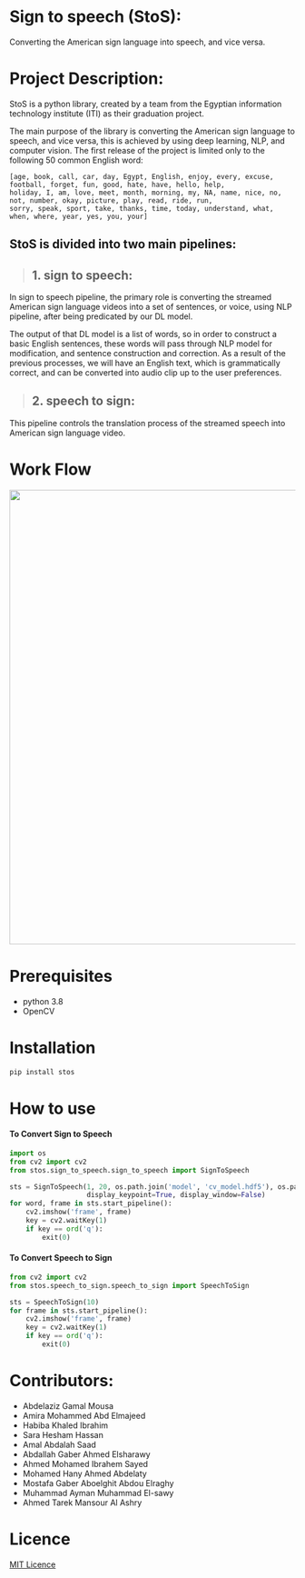 # **Sign to speech (StoS):**
Converting the American sign language into speech, and vice versa.

# **Project Description:**
StoS is a python library, created by a team from the Egyptian information technology institute (ITI) as their graduation project.

The main purpose of the library is converting the American sign language to speech, and vice versa, this is achieved by using deep learning, NLP, and computer vision. The first release of the project is limited only to the following 50 common English word:
```
[age, book, call, car, day, Egypt, English, enjoy, every, excuse, football, forget, fun, good, hate, have, hello, help, 
holiday, I, am, love, meet, month, morning, my, NA, name, nice, no, not, number, okay, picture, play, read, ride, run, 
sorry, speak, sport, take, thanks, time, today, understand, what, when, where, year, yes, you, your]
```

## **StoS is divided into two main pipelines:**
>## **1. sign to speech:**
>
In sign to speech pipeline, the primary role is converting the streamed American sign language videos into a set of sentences, or voice, using NLP pipeline, after being predicated by our DL model.

The output of that DL model is a list of words, so in order to construct a basic English sentences, these words will pass through NLP model for modification, and sentence construction and correction. As a result of the previous processes, we will have an English text, which is grammatically correct, and can be converted into audio clip up to the user preferences.  

> 
>## 2.	**speech to sign:**
>
>
This pipeline controls the translation process of the streamed speech into American sign language video. 


# Work Flow
<p align="center"><img src="images/flow_chart.png" width="800"\></p>

# Prerequisites
- python 3.8
- OpenCV

# Installation
```bash
pip install stos
```

# How to use
#### **To Convert Sign to Speech**

```python
import os
from cv2 import cv2
from stos.sign_to_speech.sign_to_speech import SignToSpeech

sts = SignToSpeech(1, 20, os.path.join('model', 'cv_model.hdf5'), os.path.join('model', 'names'),
                   display_keypoint=True, display_window=False)
for word, frame in sts.start_pipeline():
    cv2.imshow('frame', frame)
    key = cv2.waitKey(1)
    if key == ord('q'):
        exit(0)
```

#### **To Convert Speech to Sign**

```python
from cv2 import cv2
from stos.speech_to_sign.speech_to_sign import SpeechToSign

sts = SpeechToSign(10)
for frame in sts.start_pipeline():
    cv2.imshow('frame', frame)
    key = cv2.waitKey(1)
    if key == ord('q'):
        exit(0)
```

# **Contributors:**

- Abdelaziz Gamal Mousa
- Amira Mohammed Abd Elmajeed
- Habiba Khaled Ibrahim
- Sara Hesham Hassan
- Amal Abdalah Saad
- Abdallah Gaber Ahmed Elsharawy
- Ahmed Mohamed Ibrahem Sayed
- Mohamed Hany Ahmed Abdelaty
- Mostafa Gaber Aboelghit Abdou Elraghy
- Muhammad Ayman Muhammad El-sawy
- Ahmed Tarek Mansour Al Ashry

# Licence
[MIT Licence](https://github.com/azizmousa/sign_language_translator/blob/master/LICENCE)
